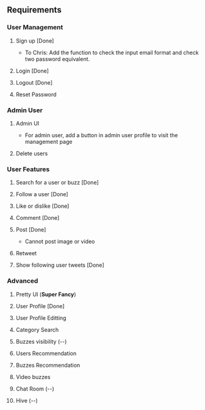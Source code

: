 ## Requirements

### User Management
1. Sign up [Done]
    - To Chris: Add the function to check the input email format and check two password equivalent.

2. Login [Done]

3. Logout [Done]

3. Reset Password

### Admin User
1. Admin UI
    - For admin user, add a button in admin user profile to visit the management page

2. Delete users

### User Features
1. Search for a user or buzz [Done]

2. Follow a user [Done]

3. Like or dislike [Done]

4. Comment [Done]

5. Post [Done]
    - Cannot post image or video

6. Retweet

7. Show following user tweets [Done]


### Advanced
1. Pretty UI (**Super Fancy**)

2. User Profile [Done]

3. User Profile Editting

4. Category Search

5. Buzzes visibility (--)

6. Users Recommendation

7. Buzzes Recommendation

8. Video buzzes

9. Chat Room (--)

10. Hive (--)